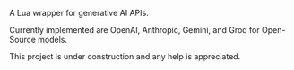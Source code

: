 A Lua wrapper for generative AI APIs.

Currently implemented are OpenAI, Anthropic, Gemini, and Groq for Open-Source models.

This project is under construction and any help is appreciated.